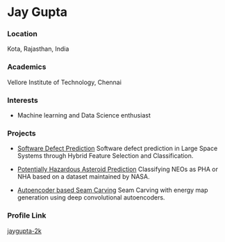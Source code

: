 # Jay Gupta

### Location

Kota, Rajasthan, India

### Academics

Vellore Institute of Technology, Chennai

### Interests

- Machine learning and Data Science enthusiast

### Projects

- [Software Defect Prediction](https://github.com/jaygupta-2k/software-defect-pred.git) Software defect prediction in Large Space Systems through Hybrid Feature Selection and Classification.

- [Potentially Hazardous Asteroid Prediction](https://github.com/Perniciosius/potentially-hazardous-asteroid-prediction.git) Classifying NEOs as PHA or NHA based on a dataset maintained by NASA.

- [Autoencoder based Seam Carving](https://github.com/Perniciosius/autoencoder-based-seam-carving.git) Seam Carving with energy map generation using deep convolutional autoencoders.

### Profile Link

[jaygupta-2k](https://github.com/jaygupta-2k)